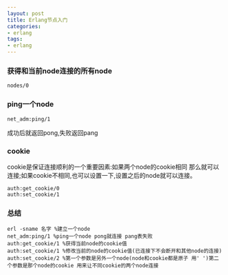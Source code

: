 ```yaml
---
layout: post
title: Erlang节点入门
categories:
- erlang
tags:
- erlang
---
```


### 获得和当前node连接的所有node

```
nodes/0
```

### ping一个node 

```
net_adm:ping/1
```

成功后就返回pong,失败返回pang

### cookie
cookie是保证连接顺利的一个重要因素:如果两个node的cookie相同 那么就可以连接;如果cookie不相同,也可以设置一下,设置之后的node就可以连接。

```
auth:get_cookie/0
auth:set_cookie/1
```

### 总结

```
erl -sname 名字 %建立一个node
net_adm:ping/1 %ping一个node pong就连接 pang表失败
auth:get_cookie/1 %获得当前node的cookie值
auth:set_cookie/1 %修改当前的node的cookie值(已连接下不会断开和其他node的连接)
auth:set_cookie/2 %第一个参数是另外一个node(node和cookie都是原子 用' ')第二个参数是那个node的cookie 用来让不同cookie的两个node连接
```
